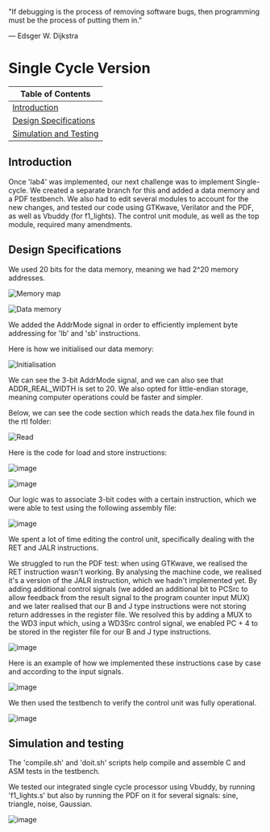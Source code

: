 "If debugging is the process of removing software bugs, then programming must be the process of putting them in."

— Edsger W. Dijkstra 

# Single Cycle Version

| Table of Contents |
|-|
| [Introduction](#introduction) |
| [Design Specifications](#design-specifications) |
| [Simulation and Testing](#simulation-and-testing) |

## Introduction

Once 'lab4' was implemented, our next challenge was to implement Single-cycle. We created a separate branch for this and added a data memory and a PDF testbench. 
We also had to edit several modules to account for the new changes, and tested our code using GTKwave, Verilator and the PDF, as well as Vbuddy (for f1_lights).
The control unit module, as well as the top module, required many amendments.

## Design Specifications

We used 20 bits for the data memory, meaning we had 2^20 memory addresses.

![Memory map](https://github.com/user-attachments/assets/f3c1a829-e481-4c55-87a4-0e4658d5db16)

![Data memory](https://github.com/user-attachments/assets/fff3502b-2b55-4ce8-9b49-9290fa49449c)

We added the AddrMode signal in order to efficiently implement byte addressing for 'lb' and 'sb' instructions. 

Here is how we initialised our data memory:

![Initialisation](https://github.com/user-attachments/assets/345b3dad-c85a-4342-9f1a-28cc72ed0b15)

We can see the 3-bit AddrMode signal, and we can also see that ADDR_REAL_WIDTH is set to 20. We also opted for little-endian storage, meaning computer operations could be faster and simpler.

Below, we can see the code section which reads the data.hex file found in the rtl folder:

![Read](https://github.com/user-attachments/assets/01068b58-f79e-42f8-ac19-130fe7f33f80)

Here is the code for load and store instructions:

![image](https://github.com/user-attachments/assets/56351814-ec9f-47d6-8c66-7f18410f5c0e)

![image](https://github.com/user-attachments/assets/a069f3b9-33b2-4f77-aa4d-f4a8e0e9e9d1)

Our logic was to associate 3-bit codes with a certain instruction, which we were able to test using the following assembly file:

![image](https://github.com/user-attachments/assets/3f9d2fbe-04b3-4f94-8f1a-a88ce55be975)

We spent a lot of time editing the control unit, specifically dealing with the RET and JALR instructions. 

We struggled to run the PDF test: when using GTKwave, we realised the RET instruction wasn't working. By analysing the machine code, we realised it's a version of the JALR instruction, which we hadn't implemented yet. By adding additional control signals (we added an additional bit to PCSrc to allow feedback from the result signal to the program counter input MUX) and we later realised that our B and J type instructions were not storing return addresses in the register file. We resolved this by adding a MUX to the WD3 input which, using a WD3Src control signal, we enabled PC + 4 to be stored in the register file for our B and J type instructions. 

![image](https://github.com/user-attachments/assets/93437a5e-860b-4a46-8a74-2e71d3f5343f)

Here is an example of how we implemented these instructions case by case and according to the input signals.

![image](https://github.com/user-attachments/assets/1a597df9-eedd-4fbc-abba-9891714034b6)

We then used the testbench to verify the control unit was fully operational. 

![image](https://github.com/user-attachments/assets/0d7ddafa-8087-400c-a0f3-3e7f58d04050)

## Simulation and testing

The 'compile.sh' and 'doit.sh' scripts help compile and assemble C and ASM tests in the testbench. 

We tested our integrated single cycle processor using Vbuddy, by running 'f1_lights.s' but also by running the PDF on it for several signals: sine, triangle, noise, Gaussian.

![image](https://github.com/user-attachments/assets/2144c6ae-698c-461b-94cf-b4f35223669b)
